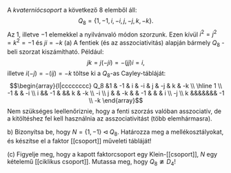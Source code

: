 A _kvaterniócsoport_ a következő 8 elemből áll:
$$Q_8 = \{ 1, -1, i, -i, j, -j, k, -k \}.$$
Az 1, illetve −1 elemekkel a nyilvánvaló módon szorzunk. Ezen kívül $i^2 = j^2 = k^2 = -1$ és $ji=-k$
(a) A fentiek (és az asszociativitás) alapján bármely $Q_8$ -beli szorzat kiszámítható. Például:
$$jk = j(-ji) = - (jj)i = i,$$
illetve $i(-j) = -(ij) = -k$ töltse ki a $Q_8$-as Cayley-tábláját:
$$\begin{array}{l|cccccccc}
	Q_8 &1 & -1 & i & -i & j & -j & k & -k \\ \hline
	1 \\
	-1 & & -i  \\
	i && -1 & && k & -k   \\
	-i  \\
	j & & -k & & -1 & & & i \\
	-j \\
	k &&&&&&& -1 \\
	-k
\end{array}$$
Nem szükséges leellenőriznie, hogy a fenti szorzás valóban asszociatív, de a kitöltéshez fel kell használnia az asszociativitást (több elemhármasra).

b) Bizonyítsa be, hogy $N = \{ 1, -1 \} \triangleleft Q_8$. Határozza meg a mellékosztályokat, és készítse el a faktor [[csoport]] műveleti tábláját!  

(c) Figyelje meg, hogy a kapott faktorcsoport egy Klein-[[csoport]], $N$ egy kételemű [[ciklikus csoport]]. Mutassa meg, hogy $Q_8 \ncong D_4$!